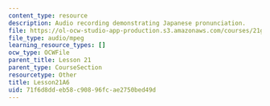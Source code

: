 ```yaml
---
content_type: resource
description: Audio recording demonstrating Japanese pronunciation.
file: https://ol-ocw-studio-app-production.s3.amazonaws.com/courses/21g-504-japanese-iv-spring-2009/71f6d8ddeb58c90896fcae2750bed49d_Lesson21A6.mp3
file_type: audio/mpeg
learning_resource_types: []
ocw_type: OCWFile
parent_title: Lesson 21
parent_type: CourseSection
resourcetype: Other
title: Lesson21A6
uid: 71f6d8dd-eb58-c908-96fc-ae2750bed49d
---
```

